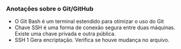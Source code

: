 ### Anotações sobre o Git/GitHub

- O Git Bash é um terminal estendido para otimizar o uso do Git
- Chave SSH é uma forma de conexão segura entre duas máquinas. Existe uma chave privada e outra pública.
- SSH 1 Gera encriptação. Verifica se houve mudança no arquivo.
